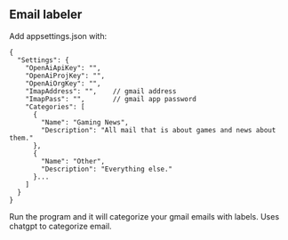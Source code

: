 ## Email labeler

Add appsettings.json with:
```
{
  "Settings": {
    "OpenAiApiKey": "",
    "OpenAiProjKey": "",
    "OpenAiOrgKey": "",
    "ImapAddress": "",    // gmail address
    "ImapPass": "",       // gmail app password
    "Categories": [
      {
        "Name": "Gaming News",
        "Description": "All mail that is about games and news about them."
      },
      {
        "Name": "Other",
        "Description": "Everything else."
      }...
    ]
  }
}
```
Run the program and it will categorize your gmail emails with labels.
Uses chatgpt to categorize email.
